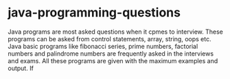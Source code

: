 # java-programming-questions

Java programs are most asked questions when it cpmes to interview. These programs can be asked from control statements, array, string, oops etc. Java basic programs like fibonacci series, prime numbers, factorial numbers and palindrome numbers are frequently asked in the interviews and exams. All these programs are given with the maximum examples and output. If
